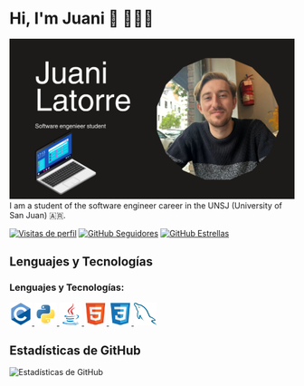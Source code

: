 
# Hi, I'm Juani 🧉 👨🏼‍💻 


<img src="https://raw.githubusercontent.com/juanilato/juanilato/master/juani.png" alt="banner that says Monica Powell - software engineer, content creator and community organizer alongside a cartoon illustration of Monica">
I am a student of the software engineer career in the UNSJ (University of San Juan) 🇦🇷.


[![Visitas de perfil](https://komarev.com/ghpvc/?username=juanilato&color=blue)](https://github.com/juanilato)
[![GitHub Seguidores](https://img.shields.io/github/followers/juanilato?label=Seguidores&style=social)](https://github.com/juanilato?tab=followers)
[![GitHub Estrellas](https://img.shields.io/github/stars/juanilato?label=Estrellas&style=social)](https://github.com/juanilato?tab=repositories)

## Lenguajes y Tecnologías

<h3 align="left">Lenguajes y Tecnologías:</h3>
<p align="left">
  <a href="https://en.wikipedia.org/wiki/C_(programming_language)" target="_blank" rel="noreferrer">
    <img src="https://raw.githubusercontent.com/devicons/devicon/master/icons/c/c-original.svg" alt="c" width="40" height="40"/>
  </a>
  <a href="https://www.python.org" target="_blank" rel="noreferrer">
    <img src="https://raw.githubusercontent.com/devicons/devicon/master/icons/python/python-original.svg" alt="python" width="40" height="40"/>
  </a>
  <a href="https://www.oracle.com/java/" target="_blank" rel="noreferrer">
    <img src="https://raw.githubusercontent.com/devicons/devicon/master/icons/java/java-original.svg" alt="java" width="40" height="40"/>
  </a>
  <a href="https://developer.mozilla.org/en-US/docs/Web/HTML" target="_blank" rel="noreferrer">
    <img src="https://raw.githubusercontent.com/devicons/devicon/master/icons/html5/html5-original.svg" alt="html" width="40" height="40"/>
  </a>
  <a href="https://developer.mozilla.org/en-US/docs/Web/CSS" target="_blank" rel="noreferrer">
    <img src="https://raw.githubusercontent.com/devicons/devicon/master/icons/css3/css3-original.svg" alt="css" width="40" height="40"/>
  </a>
  <a href="https://en.wikipedia.org/wiki/SQL" target="_blank" rel="noreferrer">
    <img src="https://raw.githubusercontent.com/devicons/devicon/master/icons/mysql/mysql-original.svg" alt="sql" width="40" height="40"/>
  </a>
</p>

## Estadísticas de GitHub
![Estadísticas de GitHub](https://github-readme-stats.vercel.app/api?username=juanilato&show_icons=true&theme=radical)



